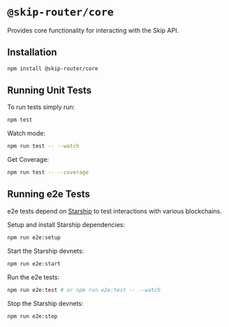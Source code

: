 # `@skip-router/core`

Provides core functionality for interacting with the Skip API.

## Installation

```bash
npm install @skip-router/core
```

## Running Unit Tests

To run tests simply run:

```bash
npm test
```

Watch mode:

```bash
npm run test -- --watch
```

Get Coverage:

```bash
npm run test -- --coverage
```

## Running e2e Tests

e2e tests depend on [Starship](https://starship.cosmology.tech/) to test interactions with various blockchains.

Setup and install Starship dependencies:

```bash
npm run e2e:setup
```

Start the Starship devnets:

```bash
npm run e2e:start
```

Run the e2e tests:

```bash
npm run e2e:test # or npm run e2e:test -- --watch
```

Stop the Starship devnets:

```bash
npm run e2e:stop
```
